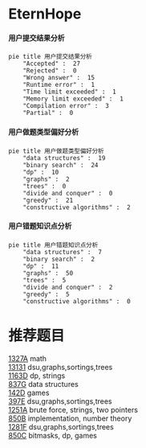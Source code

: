 # EternHope

<!-- tabs:start -->



#### **用户提交结果分析**

```mermaid
pie title 用户提交结果分析
    "Accepted" :  27
    "Rejected" :  0
    "Wrong answer" :  15
    "Runtime error" :  1
    "Time limit exceeded" :  1
    "Memory limit exceeded" :  1
    "Compilation error" :  3
    "Partial" :  0
```

#### **用户做题类型偏好分析**

```mermaid
pie title 用户做题类型偏好分析
    "data structures" :  19
    "binary search" :  24
    "dp" :  10
    "graphs" :  2
    "trees" :  0
    "divide and conquer" :  0
    "greedy" :  21
    "constructive algorithms" :  2
```
#### **用户错题知识点分析**

```mermaid
pie title 用户错题知识点分析
    "data structures" :  7
    "binary search" :  2
    "dp" :  11
    "graphs" :  50
    "trees" :  5
    "divide and conquer" :  2
    "greedy" :  5
    "constructive algorithms" :  0
```



<!-- tabs:end -->
# 推荐题目
[1327A](https://codeforces.com/contest/1327/problem/A)		math		  
[13131](https://codeforces.com/contest/1313/problem/1)		dsu,graphs,sortings,trees		  
[1163D](https://codeforces.com/contest/1163/problem/D)		dp,
                        strings		  
[837G](https://codeforces.com/contest/837/problem/G)		data structures		  
[142D](https://codeforces.com/contest/142/problem/D)		games		  
[397E](https://codeforces.com/contest/397/problem/E)		dsu,graphs,sortings,trees		  
[1251A](https://codeforces.com/contest/1251/problem/A)		brute force,
                        strings,
                        two pointers		  
[850B](https://codeforces.com/contest/850/problem/B)		implementation,
                        number theory		  
[1281F](https://codeforces.com/contest/1281/problem/F)		dsu,graphs,sortings,trees		  
[850C](https://codeforces.com/contest/850/problem/C)		bitmasks,
                        dp,
                        games		  
